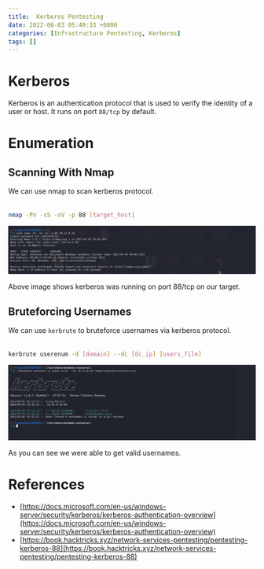```yaml
---
title:  Kerberos Pentesting
date: 2022-06-03 05:49:33 +0800
categories: [Infrastructure Pentesting, Kerberos]
tags: []  
---
```


# Kerberos

Kerberos is an authentication protocol that is used to verify the identity of a user or host. It runs on port `88/tcp` by default.

# Enumeration

## Scanning With Nmap

We can use nmap to scan kerberos protocol.

```bash

nmap -Pn -sS -sV -p 88 [target_host]

```

![kerb](https://raw.githubusercontent.com/cyberkhalid/cyberkhalid.github.io/main/assets/img/ipentest/kerb0.png)

Above image shows kerberos was running on port 88/tcp on our target. 

## Bruteforcing Usernames

We can use `kerbrute` to bruteforce usernames via kerberos protocol.

```bash

kerbrute userenum -d [domain] --dc [dc_ip] [users_file]

```

![kerb](https://raw.githubusercontent.com/cyberkhalid/cyberkhalid.github.io/main/assets/img/ipentest/kerb1.png)

As you can see we were able to get valid usernames.

# References

- [https://docs.microsoft.com/en-us/windows-server/security/kerberos/kerberos-authentication-overview](https://docs.microsoft.com/en-us/windows-server/security/kerberos/kerberos-authentication-overview)
- [https://book.hacktricks.xyz/network-services-pentesting/pentesting-kerberos-88](https://book.hacktricks.xyz/network-services-pentesting/pentesting-kerberos-88)
